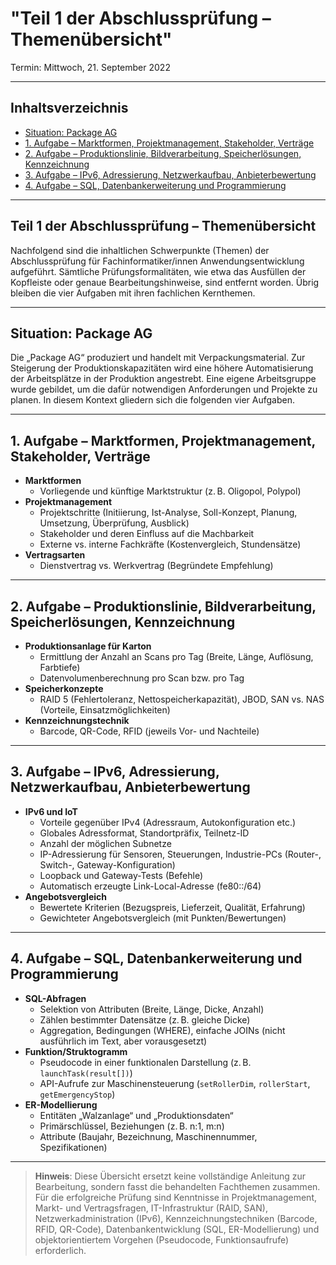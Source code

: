 # "Teil 1 der Abschlussprüfung – Themenübersicht"

Termin: Mittwoch, 21. September 2022

---

## Inhaltsverzeichnis

- [Situation: Package AG](#situation-package-ag)
- [1. Aufgabe – Marktformen, Projektmanagement, Stakeholder, Verträge](#1-aufgabe--marktformen-projektmanagement-stakeholder-verträge)
- [2. Aufgabe – Produktionslinie, Bildverarbeitung, Speicherlösungen, Kennzeichnung](#2-aufgabe--produktionslinie-bildverarbeitung-speicherlösungen-kennzeichnung)
- [3. Aufgabe – IPv6, Adressierung, Netzwerkaufbau, Anbieterbewertung](#3-aufgabe--ipv6-adressierung-netzwerkaufbau-anbieterbewertung)
- [4. Aufgabe – SQL, Datenbankerweiterung und Programmierung](#4-aufgabe--sql-datenbankerweiterung-und-programmierung)

---

## Teil 1 der Abschlussprüfung – Themenübersicht

Nachfolgend sind die inhaltlichen Schwerpunkte (Themen) der Abschlussprüfung für Fachinformatiker/innen Anwendungsentwicklung aufgeführt. Sämtliche Prüfungsformalitäten, wie etwa das Ausfüllen der Kopfleiste oder genaue Bearbeitungshinweise, sind entfernt worden. Übrig bleiben die vier Aufgaben mit ihren fachlichen Kernthemen.

---

## Situation: Package AG

Die „Package AG“ produziert und handelt mit Verpackungsmaterial. Zur Steigerung der Produktionskapazitäten wird eine höhere Automatisierung der Arbeitsplätze in der Produktion angestrebt. Eine eigene Arbeitsgruppe wurde gebildet, um die dafür notwendigen Anforderungen und Projekte zu planen. In diesem Kontext gliedern sich die folgenden vier Aufgaben.

---

## 1. Aufgabe – Marktformen, Projektmanagement, Stakeholder, Verträge

- **Marktformen**  
  - Vorliegende und künftige Marktstruktur (z. B. Oligopol, Polypol)
- **Projektmanagement**  
  - Projektschritte (Initiierung, Ist-Analyse, Soll-Konzept, Planung, Umsetzung, Überprüfung, Ausblick)
  - Stakeholder und deren Einfluss auf die Machbarkeit
  - Externe vs. interne Fachkräfte (Kostenvergleich, Stundensätze)
- **Vertragsarten**  
  - Dienstvertrag vs. Werkvertrag (Begründete Empfehlung)

---

## 2. Aufgabe – Produktionslinie, Bildverarbeitung, Speicherlösungen, Kennzeichnung

- **Produktionsanlage für Karton**  
  - Ermittlung der Anzahl an Scans pro Tag (Breite, Länge, Auflösung, Farbtiefe)
  - Datenvolumenberechnung pro Scan bzw. pro Tag
- **Speicherkonzepte**  
  - RAID 5 (Fehlertoleranz, Nettospeicherkapazität), JBOD, SAN vs. NAS (Vorteile, Einsatzmöglichkeiten)
- **Kennzeichnungstechnik**  
  - Barcode, QR-Code, RFID (jeweils Vor- und Nachteile)

---

## 3. Aufgabe – IPv6, Adressierung, Netzwerkaufbau, Anbieterbewertung

- **IPv6 und IoT**  
  - Vorteile gegenüber IPv4 (Adressraum, Autokonfiguration etc.)
  - Globales Adressformat, Standortpräfix, Teilnetz-ID
  - Anzahl der möglichen Subnetze
  - IP-Adressierung für Sensoren, Steuerungen, Industrie-PCs (Router-, Switch-, Gateway-Konfiguration)
  - Loopback und Gateway-Tests (Befehle)
  - Automatisch erzeugte Link-Local-Adresse (fe80::/64)
- **Angebotsvergleich**  
  - Bewertete Kriterien (Bezugspreis, Lieferzeit, Qualität, Erfahrung)  
  - Gewichteter Angebotsvergleich (mit Punkten/Bewertungen)

---

## 4. Aufgabe – SQL, Datenbankerweiterung und Programmierung

- **SQL-Abfragen**  
  - Selektion von Attributen (Breite, Länge, Dicke, Anzahl)  
  - Zählen bestimmter Datensätze (z. B. gleiche Dicke)  
  - Aggregation, Bedingungen (WHERE), einfache JOINs (nicht ausführlich im Text, aber vorausgesetzt)
- **Funktion/Struktogramm**  
  - Pseudocode in einer funktionalen Darstellung (z. B. `launchTask(result[])`)  
  - API-Aufrufe zur Maschinensteuerung (`setRollerDim`, `rollerStart`, `getEmergencyStop`)
- **ER-Modellierung**  
  - Entitäten „Walzanlage“ und „Produktionsdaten“  
  - Primärschlüssel, Beziehungen (z. B. n:1, m:n)  
  - Attribute (Baujahr, Bezeichnung, Maschinennummer, Spezifikationen)

---

> **Hinweis**: Diese Übersicht ersetzt keine vollständige Anleitung zur Bearbeitung, sondern fasst die behandelten Fachthemen zusammen. Für die erfolgreiche Prüfung sind Kenntnisse in Projektmanagement, Markt- und Vertragsfragen, IT-Infrastruktur (RAID, SAN), Netzwerkadministration (IPv6), Kennzeichnungstechniken (Barcode, RFID, QR-Code), Datenbankentwicklung (SQL, ER-Modellierung) und objektorientiertem Vorgehen (Pseudocode, Funktionsaufrufe) erforderlich.
